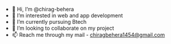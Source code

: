- 👋 Hi, I’m @chirag-behera
- 👀 I’m interested in web and app development
- 🌱 I’m currently pursuing Btech
- 💞️ I’m looking to collaborate on my project
- 📫 Reach me through my mail - chiragbehera1454@gmail.com

<!---
chirag-behera/chirag-behera is a ✨ special ✨ repository because its `README.md` (this file) appears on your GitHub profile.
You can click the Preview link to take a look at your changes.
--->

